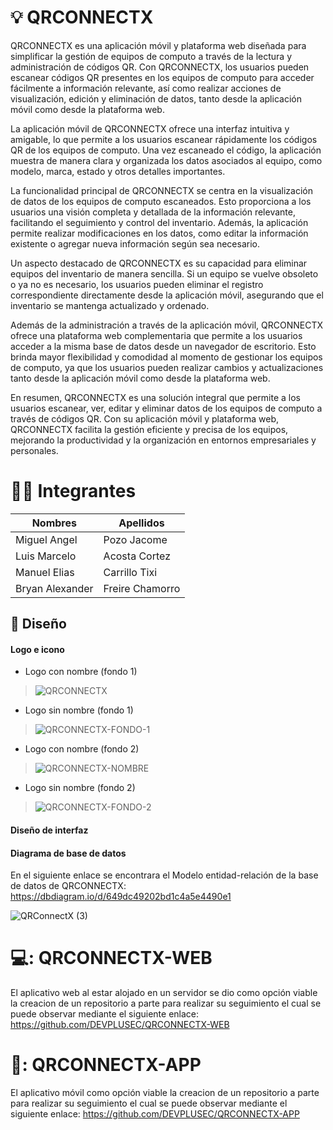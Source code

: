 # :bulb: QRCONNECTX

QRCONNECTX es una aplicación móvil y plataforma web diseñada para simplificar la gestión de equipos de computo a través de la lectura y administración de códigos QR. Con QRCONNECTX, los usuarios pueden escanear códigos QR presentes en los equipos de computo para acceder fácilmente a información relevante, así como realizar acciones de visualización, edición y eliminación de datos, tanto desde la aplicación móvil como desde la plataforma web.

La aplicación móvil de QRCONNECTX ofrece una interfaz intuitiva y amigable, lo que permite a los usuarios escanear rápidamente los códigos QR de los equipos de computo. Una vez escaneado el código, la aplicación muestra de manera clara y organizada los datos asociados al equipo, como modelo, marca, estado y otros detalles importantes.

La funcionalidad principal de QRCONNECTX se centra en la visualización de datos de los equipos de computo escaneados. Esto proporciona a los usuarios una visión completa y detallada de la información relevante, facilitando el seguimiento y control del inventario. Además, la aplicación permite realizar modificaciones en los datos, como editar la información existente o agregar nueva información según sea necesario.

Un aspecto destacado de QRCONNECTX es su capacidad para eliminar equipos del inventario de manera sencilla. Si un equipo se vuelve obsoleto o ya no es necesario, los usuarios pueden eliminar el registro correspondiente directamente desde la aplicación móvil, asegurando que el inventario se mantenga actualizado y ordenado.

Además de la administración a través de la aplicación móvil, QRCONNECTX ofrece una plataforma web complementaria que permite a los usuarios acceder a la misma base de datos desde un navegador de escritorio. Esto brinda mayor flexibilidad y comodidad al momento de gestionar los equipos de computo, ya que los usuarios pueden realizar cambios y actualizaciones tanto desde la aplicación móvil como desde la plataforma web.

En resumen, QRCONNECTX es una solución integral que permite a los usuarios escanear, ver, editar y eliminar datos de los equipos de computo a través de códigos QR. Con su aplicación móvil y plataforma web, QRCONNECTX facilita la gestión eficiente y precisa de los equipos, mejorando la productividad y la organización en entornos empresariales y personales.

# :man_technologist: Integrantes

Nombres | Apellidos 
------ | -------
Miguel Angel | Pozo Jacome 
Luis Marcelo | Acosta Cortez 
Manuel Elias | Carrillo Tixi
Bryan Alexander | Freire Chamorro

## :art: Diseño

#### Logo e icono
- Logo con nombre (fondo 1)
> ![QRCONNECTX](https://github.com/DEVPLUSEC/QRCONNECTX/assets/125294027/d125643a-283e-480f-911f-8f7b0ff0cdff)
- Logo sin nombre (fondo 1)
> ![QRCONNECTX-FONDO-1](https://github.com/DEVPLUSEC/QRCONNECTX/assets/125294027/1aad0694-6a9e-40ed-8657-c43281fa6413)
- Logo con nombre (fondo 2)
> ![QRCONNECTX-NOMBRE](https://github.com/DEVPLUSEC/QRCONNECTX/assets/125294027/40518f8a-51ee-4c38-b062-75fb972c816c)
- Logo sin nombre (fondo 2)
> ![QRCONNECTX-FONDO-2](https://github.com/DEVPLUSEC/QRCONNECTX/assets/125294027/6eb777a2-1bcf-4ea8-82f4-d17d7f2aa02c)


#### Diseño de interfaz


#### Diagrama de base de datos
En el siguiente enlace se encontrara el Modelo entidad-relación de la base de datos de QRCONNECTX: https://dbdiagram.io/d/649dc49202bd1c4a5e4490e1

![QRConnectX (3)](https://github.com/DEVPLUSEC/QRCONNECTX/assets/125294027/bdf922a2-e82a-4f28-8bb8-c12fccb79227)


# 💻: QRCONNECTX-WEB

El aplicativo web al estar alojado en un servidor se dio como opción viable la creacion de un repositorio a parte para realizar su seguimiento el cual se puede observar mediante el siguiente enlace:
https://github.com/DEVPLUSEC/QRCONNECTX-WEB

# 📱: QRCONNECTX-APP

El aplicativo móvil como opción viable la creacion de un repositorio a parte para realizar su seguimiento el cual se puede observar mediante el siguiente enlace:
https://github.com/DEVPLUSEC/QRCONNECTX-APP
